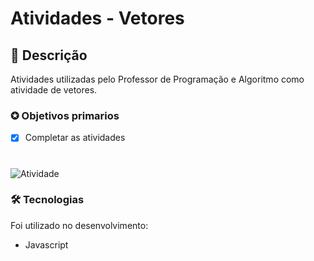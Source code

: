 # Atividades - Vetores

##  📖 Descrição    
<p>Atividades utilizadas pelo Professor de Programação e Algoritmo como atividade de vetores.  </p>

### ✪ Objetivos primarios

- [x] Completar as atividades

#
![Atividade](https://i.imgur.com/rFZ3RQf.png)

### 🛠 Tecnologias

Foi utilizado no desenvolvimento:
- Javascript
